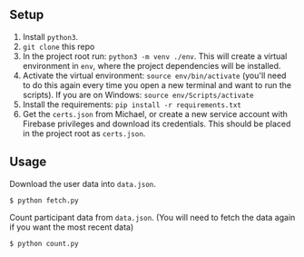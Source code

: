 ## Setup

1. Install `python3`.
2. `git clone` this repo
3. In the project root run: `python3 -m venv ./env`. This will create a virtual environment in `env`, where the project dependencies will be installed.
4. Activate the virtual environment: `source env/bin/activate` (you'll need to do this again every time you open a new terminal and want to run the scripts). If you are on Windows: `source env/Scripts/activate`
5. Install the requirements: `pip install -r requirements.txt`
6. Get the `certs.json` from Michael, or create a new service account with Firebase privileges and download its credentials. This should be placed in the project root as `certs.json`.

## Usage

Download the user data into `data.json`.
```
$ python fetch.py
```

Count participant data from `data.json`. (You will need to fetch the data again if you want the most recent data)
```
$ python count.py
```
